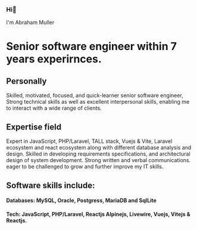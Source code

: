 ### Hi👋
I'm Abraham Muller
# Senior software engineer within 7 years experirnces.

## Personally
Skilled, motivated, focused, and quick-learner senior software engineer, Strong technical skills as well as excellent interpersonal skills, enabling me to interact with a wide range of clients. 

## Expertise field 
Expert in JavaScript, PHP/Laravel, TALL stack, Vuejs & Vite, Laravel ecosystem and react ecosystem along with different database analysis and design. Skilled in developing requirements specifications, and architectural design of system development. Strong written and verbal communications. eager to be challenged to grow and further improve my IT skills.


## Software skills include:
 #### Databases: MySQL, Oracle, Postgress, MariaDB and SqlLite
 #### Tech: JavaScript, PHP/Laravel, Reactjs Alpinejs, Livewire, Vuejs, Vitejs & Reactjs.
